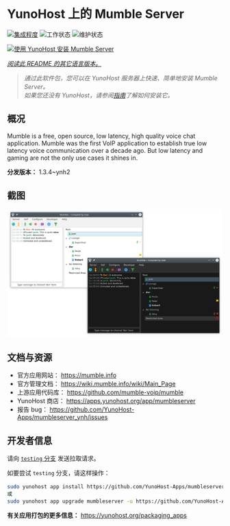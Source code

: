 <!--
注意：此 README 由 <https://github.com/YunoHost/apps/tree/master/tools/readme_generator> 自动生成
请勿手动编辑。
-->

# YunoHost 上的 Mumble Server

[![集成程度](https://dash.yunohost.org/integration/mumbleserver.svg)](https://ci-apps.yunohost.org/ci/apps/mumbleserver/) ![工作状态](https://ci-apps.yunohost.org/ci/badges/mumbleserver.status.svg) ![维护状态](https://ci-apps.yunohost.org/ci/badges/mumbleserver.maintain.svg)

[![使用 YunoHost 安装 Mumble Server](https://install-app.yunohost.org/install-with-yunohost.svg)](https://install-app.yunohost.org/?app=mumbleserver)

*[阅读此 README 的其它语言版本。](./ALL_README.md)*

> *通过此软件包，您可以在 YunoHost 服务器上快速、简单地安装 Mumble Server。*  
> *如果您还没有 YunoHost，请参阅[指南](https://yunohost.org/install)了解如何安装它。*

## 概况

Mumble is a free, open source, low latency, high quality voice chat application. Mumble was the first VoIP application to establish true low latency voice communication over a decade ago. But low latency and gaming are not the only use cases it shines in.


**分发版本：** 1.3.4~ynh2

## 截图

![Mumble Server 的截图](./doc/screenshots/Mumble.png)

## 文档与资源

- 官方应用网站： <https://mumble.info>
- 官方管理文档： <https://wiki.mumble.info/wiki/Main_Page>
- 上游应用代码库： <https://github.com/mumble-voip/mumble>
- YunoHost 商店： <https://apps.yunohost.org/app/mumbleserver>
- 报告 bug： <https://github.com/YunoHost-Apps/mumbleserver_ynh/issues>

## 开发者信息

请向 [`testing` 分支](https://github.com/YunoHost-Apps/mumbleserver_ynh/tree/testing) 发送拉取请求。

如要尝试 `testing` 分支，请这样操作：

```bash
sudo yunohost app install https://github.com/YunoHost-Apps/mumbleserver_ynh/tree/testing --debug
或
sudo yunohost app upgrade mumbleserver -u https://github.com/YunoHost-Apps/mumbleserver_ynh/tree/testing --debug
```

**有关应用打包的更多信息：** <https://yunohost.org/packaging_apps>
